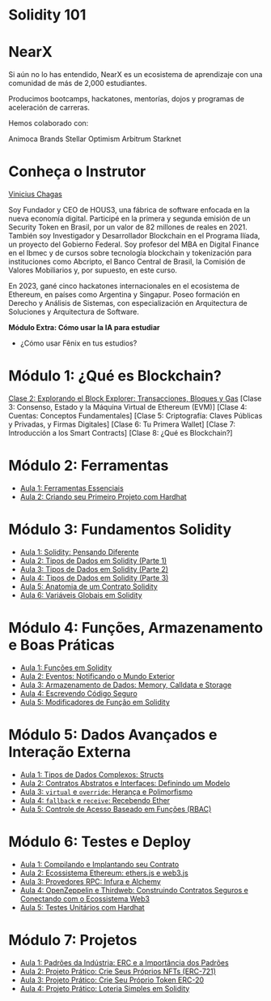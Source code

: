 # Solidity 101

# NearX
Si aún no lo has entendido, NearX es un ecosistema de aprendizaje con una comunidad de más de 2,000 estudiantes.

Producimos bootcamps, hackatones, mentorías, dojos y programas de aceleración de carreras.

Hemos colaborado con:

Animoca Brands
Stellar
Optimism
Arbitrum
Starknet

# Conheça o Instrutor

[Vinicius Chagas](https://www.linkedin.com/in/viniciushenriquechagas/)

Soy Fundador y CEO de HOUS3, una fábrica de software enfocada en la nueva economía digital. Participé en la primera y segunda emisión de un Security Token en Brasil, por un valor de 82 millones de reales en 2021. También soy Investigador y Desarrollador Blockchain en el Programa Ilíada, un proyecto del Gobierno Federal. Soy profesor del MBA en Digital Finance en el Ibmec y de cursos sobre tecnología blockchain y tokenización para instituciones como Abcripto, el Banco Central de Brasil, la Comisión de Valores Mobiliarios y, por supuesto, en este curso.

En 2023, gané cinco hackatones internacionales en el ecosistema de Ethereum, en países como Argentina y Singapur. Poseo formación en Derecho y Análisis de Sistemas, con especialización en Arquitectura de Soluciones y Arquitectura de Software.

**Módulo Extra: Cómo usar la IA para estudiar**
- ¿Cómo usar Fênix en tus estudios?

# Módulo 1: ¿Qué es Blockchain?

[Clase 2: Explorando el Block Explorer: Transacciones, Bloques y Gas](modulo_1_que_es_blockchain/clase_2/clase_2.md)
[Clase 3: Consenso, Estado y la Máquina Virtual de Ethereum (EVM)]
[Clase 4: Cuentas: Conceptos Fundamentales]
[Clase 5: Criptografía: Claves Públicas y Privadas, y Firmas Digitales]
[Clase 6: Tu Primera Wallet]
[Clase 7: Introducción a los Smart Contracts]
[Clase 8: ¿Qué es Blockchain?]

# Módulo 2: Ferramentas

- [Aula 1: Ferramentas Essenciais](modulo_2_ferramentas/aula_1/aula_1.md)
- [Aula 2: Criando seu Primeiro Projeto com Hardhat](modulo_2_ferramentas/aula_2/aula_2.md)

# Módulo 3: Fundamentos Solidity

- [Aula 1: Solidity: Pensando Diferente](modulo_3_fundamentos_solidity/aula_1/aula_1.md)
- [Aula 2: Tipos de Dados em Solidity (Parte 1)](modulo_3_fundamentos_solidity/aula_2/aula_2.md)
- [Aula 3: Tipos de Dados em Solidity (Parte 2)](modulo_3_fundamentos_solidity/aula_3/aula_3.md)
- [Aula 4: Tipos de Dados em Solidity (Parte 3)](modulo_3_fundamentos_solidity/aula_4/aula_4.md)
- [Aula 5: Anatomia de um Contrato Solidity](modulo_3_fundamentos_solidity/aula_5/aula_5.md)
- [Aula 6: Variáveis Globais em Solidity](modulo_3_fundamentos_solidity/aula_6/aula_6.md)

# Módulo 4: Funções, Armazenamento e Boas Práticas

- [Aula 1: Funções em Solidity](modulo_4_funcoes_armazenamento_boas_praticas/aula_1/aula_1.md)
- [Aula 2: Eventos: Notificando o Mundo Exterior](modulo_4_funcoes_armazenamento_boas_praticas/aula_2/aula_2.md)
- [Aula 3: Armazenamento de Dados: Memory, Calldata e Storage](modulo_4_funcoes_armazenamento_boas_praticas/aula_3/aula_3.md)
- [Aula 4: Escrevendo Código Seguro](modulo_4_funcoes_armazenamento_boas_praticas/aula_4/aula_4.md)
- [Aula 5: Modificadores de Função em Solidity](modulo_4_funcoes_armazenamento_boas_praticas/aula_5/aula_5.md)

# Módulo 5: Dados Avançados e Interação Externa

- [Aula 1: Tipos de Dados Complexos: Structs](modulo_5_dados_avancados_interacao_externa/aula_1/aula_1.md)
- [Aula 2: Contratos Abstratos e Interfaces: Definindo um Modelo](modulo_5_dados_avancados_interacao_externa/aula_2/aula_2.md)
- [Aula 3: `virtual` e `override`: Herança e Polimorfismo](modulo_5_dados_avancados_interacao_externa/aula_3/aula_3.md)
- [Aula 4: `fallback` e `receive`: Recebendo Ether](modulo_5_dados_avancados_interacao_externa/aula_4/aula_4.md)
- [Aula 5: Controle de Acesso Baseado em Funções (RBAC)](modulo_5_dados_avancados_interacao_externa/aula_5/aula_5.md)


# Módulo 6: Testes e Deploy

- [Aula 1: Compilando e Implantando seu Contrato](modulo_6_testes_e_deploy/aula_1/aula_1.md)
- [Aula 2: Ecossistema Ethereum: ethers.js e web3.js](modulo_6_testes_e_deploy/aula_2/aula_2.md)
- [Aula 3: Provedores RPC: Infura e Alchemy](modulo_6_testes_e_deploy/aula_3/aula_3.md)
- [Aula 4: OpenZeppelin e Thirdweb: Construindo Contratos Seguros e Conectando com o Ecossistema Web3](modulo_6_testes_e_deploy/aula_4/aula_4.md)
- [Aula 5: Testes Unitários com Hardhat](modulo_6_testes_e_deploy/aula_5/aula_5.md)

# Módulo 7: Projetos

- [Aula 1: Padrões da Indústria: ERC e a Importância dos Padrões](modulo_7_projetos/aula_1/aula_1.md)
- [Aula 2: Projeto Prático: Crie Seus Próprios NFTs (ERC-721)](modulo_7_projetos/aula_2/aula_2.md)
- [Aula 3: Projeto Prático: Crie Seu Próprio Token ERC-20](modulo_7_projetos/aula_3/aula_3.md)
- [Aula 4: Projeto Prático: Loteria Simples em Solidity](modulo_7_projetos/aula_4/aula_4.md)
